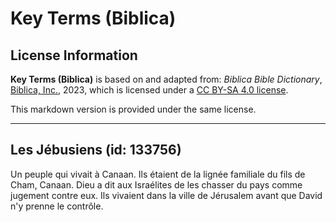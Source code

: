 # Key Terms (Biblica)

## License Information

**Key Terms (Biblica)** is based on and adapted from: _Biblica Bible Dictionary_, [Biblica, Inc.](https://www.biblica.com/), 2023, which is licensed under a [CC BY-SA 4.0 license](https://creativecommons.org/licenses/by-sa/4.0/legalcode.en).

This markdown version is provided under the same license.



--------------------------------

## Les Jébusiens (id: 133756)

Un peuple qui vivait à Canaan. Ils étaient de la lignée familiale du fils de Cham, Canaan. Dieu a dit aux Israélites de les chasser du pays comme jugement contre eux. Ils vivaient dans la ville de Jérusalem avant que David n'y prenne le contrôle.


